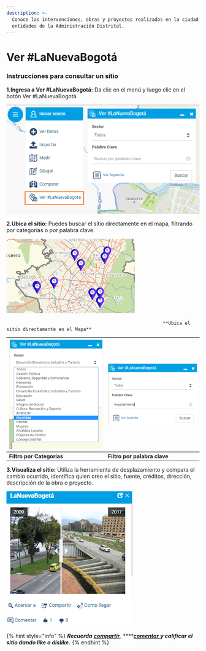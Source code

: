 ```yaml
---
description: >-
  Conoce las intervenciones, obras y proyectos realizados en la ciudad por las
  entidades de la Administración Distrital.
---
```


# Ver \#LaNuevaBogotá

###                                            Instrucciones para consultar un sitio

**1.Ingresa a Ver \#LaNuevaBogotá:** Da clic en el menú y luego clic en el botón Ver \#LaNuevaBogotá.

![](.gitbook/assets/image%20%28218%29.png)

**2.Ubica el sitio:** Puedes buscar el sitio directamente en el mapa, filtrando por categorías o por palabra clave.

![](.gitbook/assets/image%20%28135%29.png)

                                                             **Ubica el sitio directamente en el Mapa**

| ![](.gitbook/assets/image%20%28103%29.png) | ![](.gitbook/assets/image%20%28118%29.png) |
| :--- | :--- |
|                       **Filtro por Categorías** |                           **Filtro por palabra clave** |

**3.Visualiza el sitio:** Utiliza la herramienta de desplazamiento y compara el cambio ocurrido, identifica quien creo el sitio, fuente, créditos, dirección, descripción de la obra o proyecto.

![](.gitbook/assets/image%20%2851%29.png)

{% hint style="info" %}
_**Recuerda**_ [_**compartir,**_](https://mapasbogota.gitbook.io/ayuda/~/edit/drafts/-LFwQlBPP5PC2nXTBPm8/compartir) _****_[_**comentar**_ ](https://mapasbogota.gitbook.io/ayuda/~/edit/drafts/-LFwQlBPP5PC2nXTBPm8/enviar-comentario)_**y calificar el sitio dando like o dislike.**_
{% endhint %}



